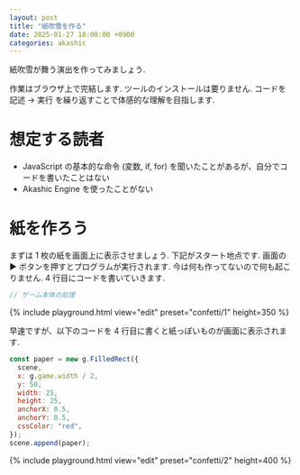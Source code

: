 ```yaml
---
layout: post
title: "紙吹雪を作る"
date: 2025-01-27 18:00:00 +0900
categories: akashic
---
```


紙吹雪が舞う演出を作ってみましょう.

作業はブラウザ上で完結します. ツールのインストールは要りません.
コードを記述 → 実行 を繰り返すことで体感的な理解を目指します.

# 想定する読者

- JavaScript の基本的な命令 (変数, if, for) を聞いたことがあるが、自分でコードを書いたことはない
- Akashic Engine を使ったことがない

# 紙を作ろう

まずは 1 枚の紙を画面上に表示させましょう.
下記がスタート地点です. 画面の ▶️ ボタンを押すとプログラムが実行されます.
今は何も作ってないので何も起こりません. 4 行目にコードを書いていきます.

```javascript
// ゲーム本体の処理
```

{% include playground.html view="edit" preset="confetti/1" height=350 %}

早速ですが、以下のコードを 4 行目に書くと紙っぽいものが画面に表示されます.

```javascript
const paper = new g.FilledRect({
  scene,
  x: g.game.width / 2,
  y: 50,
  width: 25,
  height: 25,
  anchorX: 0.5,
  anchorY: 0.5,
  cssColor: "red",
});
scene.append(paper);
```

{% include playground.html view="edit" preset="confetti/2" height=400 %}
